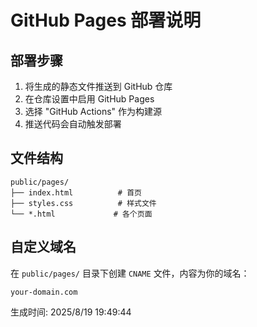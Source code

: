 # GitHub Pages 部署说明

## 部署步骤

1. 将生成的静态文件推送到 GitHub 仓库
2. 在仓库设置中启用 GitHub Pages
3. 选择 "GitHub Actions" 作为构建源
4. 推送代码会自动触发部署

## 文件结构

```
public/pages/
├── index.html          # 首页
├── styles.css          # 样式文件
└── *.html             # 各个页面
```

## 自定义域名

在 `public/pages/` 目录下创建 `CNAME` 文件，内容为你的域名：

```
your-domain.com
```

生成时间: 2025/8/19 19:49:44

